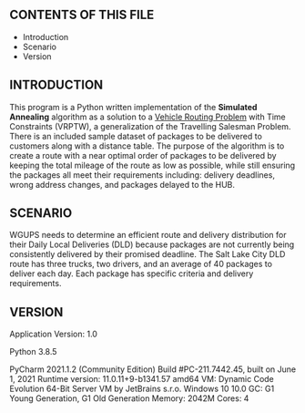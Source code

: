CONTENTS OF THIS FILE
---------------------

 * Introduction
 * Scenario
 * Version

INTRODUCTION
------------

This program is a Python written implementation of the **Simulated Annealing** algorithm as a solution to a [Vehicle Routing Problem](https://en.wikipedia.org/wiki/Vehicle_routing_problem)
with Time Constraints (VRPTW), a generalization of the Travelling Salesman Problem. There is an included sample dataset of packages to be delivered to
customers along with a distance table. The purpose of the algorithm is to create a route with a near optimal order of
packages to be delivered by keeping the total mileage of the route as low as possible, while still ensuring the packages
all meet their requirements including: delivery deadlines, wrong address changes, and packages delayed to the HUB.

SCENARIO
--------

WGUPS needs to determine an efficient route and delivery distribution for their Daily Local Deliveries (DLD) because
packages are not currently being consistently delivered by their promised deadline. The Salt Lake City DLD route has
three trucks, two drivers, and an average of 40 packages to deliver each day. Each package has specific criteria and
delivery requirements.

VERSION
-------

Application Version: 1.0

Python 3.8.5

PyCharm 2021.1.2 (Community Edition)
Build #PC-211.7442.45, built on June 1, 2021
Runtime version: 11.0.11+9-b1341.57 amd64
VM: Dynamic Code Evolution 64-Bit Server VM by JetBrains s.r.o.
Windows 10 10.0
GC: G1 Young Generation, G1 Old Generation
Memory: 2042M
Cores: 4
